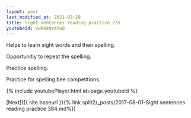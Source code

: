 ```yaml
---
layout: post
last_modified_at: 2021-03-29
title: Sight sentences reading practice 235
youtubeId: VwbQ4NzXYwQ
---
```

 
 
Helps to learn sight words and their spelling.

Opportunitiy to repeat the spelling. 

Practice spelling. 
 
Practice for spelling bee competitions. 
 
{% include youtubePlayer.html id=page.youtubeId %}
 
 

[Next]({{ site.baseurl }}{% link  split2/_posts/2017-08-01-Sight sentences reading practice 384.md%})
 
